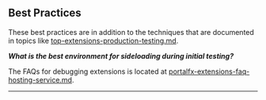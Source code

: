 
<a name="best-practices"></a>
## Best Practices
   
These best practices are in addition to the techniques that are documented in topics like [top-extensions-production-testing.md](top-extensions-production-testing.md).


***What is the best environment for sideloading during initial testing?***

 The FAQs for debugging extensions is located at [portalfx-extensions-faq-hosting-service.md](portalfx-extensions-faq-hosting-service.md).

* * *

